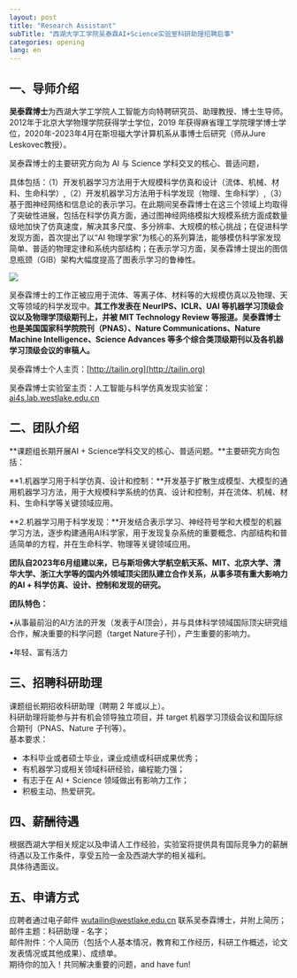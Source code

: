 ```yaml
---
layout: post
title: "Research Assistant"
subTitle: "西湖大学工学院吴泰霖AI+Science实验室科研助理招聘启事"
categories: opening
lang: en
---
```


## 一、导师介绍

**吴泰霖博士**为西湖大学工学院人工智能方向特聘研究员、助理教授、博士生导师。2012年于北京大学物理学院获得学士学位，2019 年获得麻省理工学院理学博士学位，2020年-2023年4月在斯坦福大学计算机系从事博士后研究（师从Jure Leskovec教授）。

吴泰霖博士的主要研究方向为 AI 与 Science 学科交叉的核心、普适问题，

具体包括：（1）开发机器学习方法用于大规模科学仿真和设计（流体、机械、材料、生命科学）,（2）开发机器学习方法用于科学发现（物理、生命科学）,（3）基于图神经网络和信息论的表示学习。在此期间吴泰霖博士在这三个领域上均取得了突破性进展，包括在科学仿真方面，通过图神经网络模拟大规模系统方面成数量级地加快了仿真速度，解决其多尺度、多分辨率、大规模的核心挑战；在促进科学发现方面，首次提出了以“AI 物理学家”为核心的系列算法，能够模仿科学家发现简单、普适的物理定律和系统内部结构；在表示学习方面，吴泰霖博士提出的图信息瓶颈（GIB）架构大幅度提高了图表示学习的鲁棒性。

<img src="/assets/img/figures.png" class="col-12" />

吴泰霖博士的工作正被应用于流体、等离子体、材料等的大规模仿真以及物理、天文等领域的科学发现中。**其工作发表在 NeurIPS、ICLR、UAI 等机器学习顶级会议以及物理学顶级期刊上，并被 MIT Technology Review 等报道。吴泰霖博士也是美国国家科学院院刊（PNAS）、Nature Communications、Nature Machine Intelligence、Science Advances 等多个综合类顶级期刊以及各机器学习顶级会议的审稿人。**

吴泰霖博士个人主页：[http://tailin.org](http://tailin.org)

吴泰霖博士实验室主页：人工智能与科学仿真发现实验室：[ai4s.lab.westlake.edu.cn](https://ai4s.lab.westlake.edu.cn)

## 二、团队介绍

**课题组长期开展AI + Science学科交叉的核心、普适问题。**主要研究方向包括：

**1.机器学习用于科学仿真、设计和控制：**开发基于扩散生成模型、大模型的通用机器学习方法，用于大规模科学系统的仿真、设计和控制，并在流体、机械、材料、生命科学等关键领域应用。

**2.机器学习用于科学发现：**开发结合表示学习、神经符号学和大模型的机器学习方法，逐步构建通用AI科学家，用于发现复杂系统的重要概念、内部结构和普适简单的方程，并在生命科学、物理等关键领域应用。

**团队自2023年6月组建以来，已与斯坦佛大学航空航天系、MIT、北京大学、清华大学、浙江大学等的国内外领域顶尖团队建立合作关系，从事多项有重大影响力的AI + 科学仿真、设计、控制和发现的研究。**

**团队特色：**

•从事最前沿的AI方法的开发（发表于AI顶会），并与具体科学领域国际顶尖研究组合作，解决重要的科学问题（target Nature子刊），产生重要的影响力。

•年轻、富有活力

## 三、招聘科研助理

课题组长期招收科研助理（聘期 2 年或以上）。  
科研助理将能参与并有机会领导独立项目，并 target 机器学习顶级会议和国际综合期刊（PNAS、Nature 子刊等）。  
基本要求：

- 本科毕业或者硕士毕业，课业成绩或科研成果优秀；
- 有机器学习或相关领域科研经验，编程能力强；
- 有志于在 AI + Science 领域做出有影响力工作；
- 积极主动、热爱研究。

## 四、薪酬待遇

根据西湖大学相关规定以及申请人工作经验，实验室将提供具有国际竞争力的薪酬待遇以及工作条件，享受五险一金及西湖大学的相关福利。  
具体待遇面议。

## 五、申请方式

应聘者通过电子邮件 wutailin@westlake.edu.cn 联系吴泰霖博士，并附上简历；  
邮件主题：科研助理 - 名字；  
邮件附件：个人简历（包括个人基本情况，教育和工作经历，科研工作概述，论文发表情况或其他成果）、成绩单。  
期待你的加入！共同解决重要的问题，and have fun!
